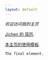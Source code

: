 ```yaml
---
layout: default
---
```


_欢迎访问我的主页_

[Jichen 的 简历](./another-page.html).

[本主页的使用模板](./example.html).

```
The final element.
```
